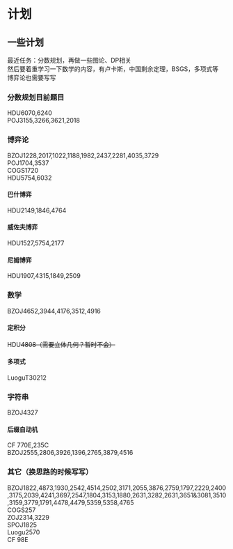 # 计划
## 一些计划
最近任务：分数规划，再做一些图论、DP相关  
然后要着重学习一下数学的内容，有卢卡斯，中国剩余定理，BSGS，多项式等  
博弈论也需要写写

### 分数规划目前题目  
HDU6070,6240  
POJ3155,3266,3621,2018

### 博弈论  
BZOJ1228,2017,1022,1188,1982,2437,2281,4035,3729  
POJ1704,3537  
COGS1720  
HDU5754,6032
#### 巴什博弈
HDU2149,1846,4764
#### 威佐夫博弈
HDU1527,5754,2177
#### 尼姆博弈
HDU1907,4315,1849,2509

### 数学  
BZOJ4652,3944,4176,3512,4916
#### 定积分
HDU~~4808（需要立体几何？暂时不会）~~
#### 多项式
LuoguT30212

### 字符串
BZOJ4327
#### 后缀自动机
CF 770E,235C  
BZOJ2555,2806,3926,1396,2765,3879,4516

### 其它（换思路的时候写写）  
BZOJ1822,4873,1930,2542,4514,2502,3171,2055,3876,2759,1797,2229,2400,3175,2039,4241,3697,2547,1804,3153,1880,2631,3282,2631,3651&3081,3510,3159,3779,1791,4478,4479,5359,5358,4765  
COGS257  
ZOJ2314,3229  
SPOJ1825  
Luogu2570  
CF 98E